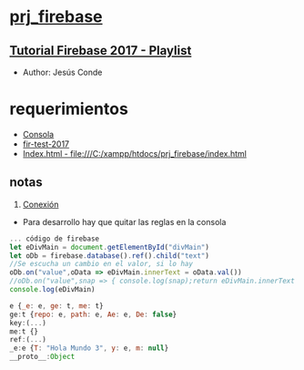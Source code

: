# [prj_firebase](https://github.com/eacevedof/prj_firebase)

## [Tutorial Firebase 2017 - Playlist](https://www.youtube.com/watch?v=KIp_WKM4BIE&list=PLEtcGQaT56chIjXff_cAEglfe6gBSNFHj)
- Author: Jesús Conde

# requerimientos
- [Consola](https://console.firebase.google.com/project/fir-test-2017/database/fir-test-2017/data)
- [fir-test-2017](https://fir-test-2017.firebaseio.com/)
- [Index.html - file:///C:/xampp/htdocs/prj_firebase/index.html](file:///C:/xampp/htdocs/prj_firebase/index.html)

## notas

1. [Conexión](https://www.youtube.com/watch?v=KIp_WKM4BIE&feature=youtu.be)
- Para desarrollo hay que quitar las reglas en la consola

```js
... código de firebase 
let eDivMain = document.getElementById("divMain")
let oDb = firebase.database().ref().child("text") 
//Se escucha un cambio en el valor, si lo hay 
oDb.on("value",oData => eDivMain.innerText = oData.val())
//oDb.on("value",snap => { console.log(snap);return eDivMain.innerText = snap.val()})
console.log(eDivMain)

e {_e: e, ge: t, me: t}
ge:t {repo: e, path: e, Ae: e, De: false}
key:(...)
me:t {}
ref:(...)
_e:e {T: "Hola Mundo 3", y: e, m: null}
__proto__:Object
```
